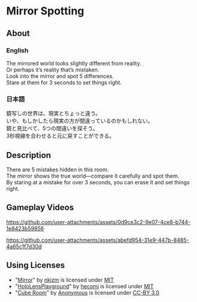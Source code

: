 # Mirror Spotting

## About
### English
The mirrored world looks slightly different from reality.<br/>
Or perhaps it’s reality that’s mistaken.<br/>
Look into the mirror and spot 5 differences.<br/>
Stare at them for 3 seconds to set things right.<br/>
### 日本語
鏡写しの世界は、現実とちょっと違う。<br/>
いや、もしかしたら現実の方が間違っているのかもしれない。<br/>
鏡と見比べて、5つの間違いを探そう。<br/>
3秒視線を合わせると元に戻すことができる。<br/>

## Description
There are 5 mistakes hidden in this room.<br/>
The mirror shows the true world—compare it carefully and spot them.<br/>
By staring at a mistake for over 3 seconds, you can erase it and set things right.<br/>

## Gameplay Videos

https://github.com/user-attachments/assets/0d9ce3c2-9e07-4ce8-b744-1e8423b59856

https://github.com/user-attachments/assets/abefd954-31e9-447b-8485-4a65c1f7d30d

## Using Licenses

- "[Mirror](https://github.com/nkjzm/Mirror)" by [nkjzm](https://github.com/nkjzm) is licensed under [MIT](https://github.com/nkjzm/Mirror/blob/master/LICENSE)
- "[HoloLensPlayground](https://github.com/hecomi/HoloLensPlayground)" by [hecomi](https://github.com/hecomi) is licensed under [MIT](https://github.com/hecomi/HoloLensPlayground/blob/master/LICENSE)
- "[Cube Room](https://poly.google.com/view/1fahMeqZOw_)" by [Anonymous](https://poly.google.com/user/f8cGQY15_-g)  is licensed under [CC-BY 3.0](https://creativecommons.org/licenses/by/3.0/legalcode)
